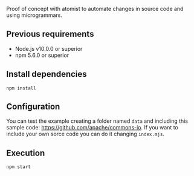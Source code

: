 Proof of concept with atomist to automate changes in source code and using microgrammars.

## Previous requirements
* Node.js v10.0.0 or superior
* npm 5.6.0 or superior

## Install dependencies
```
npm install
```

## Configuration
You can test the example creating a folder named ``data`` and including this sample code: https://github.com/apache/commons-io.
If you want to include your own sorce code you can do it changing ``index.mjs``.

## Execution
```
npm start
```
